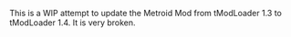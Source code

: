 This is a WIP attempt to update the Metroid Mod from tModLoader 1.3 to tModLoader 1.4. It is very broken.
